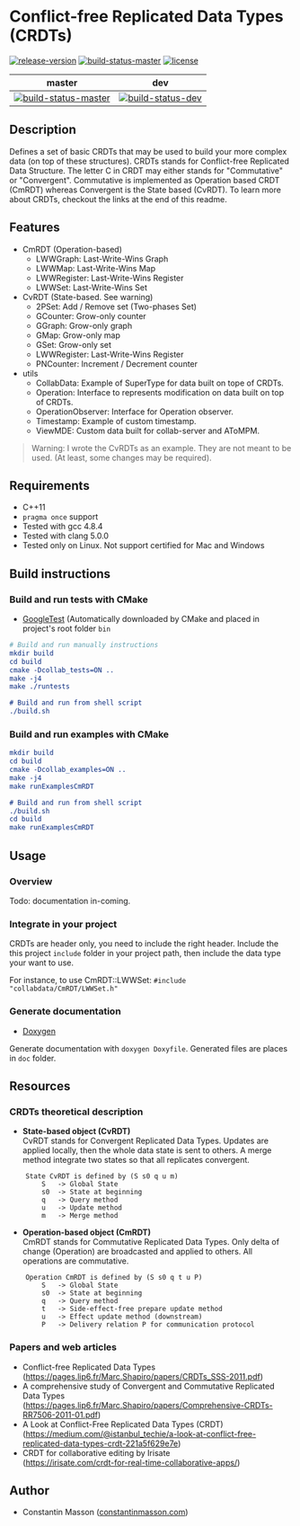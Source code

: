 # Conflict-free Replicated Data Types (CRDTs)

[![release-version](https://img.shields.io/badge/release-beta--version-red.svg)]()
[![build-status-master](https://travis-ci.org/CollabServer/collab-data-crdts.svg?branch=master)](https://travis-ci.org/CollabServer/collab-data-crdts)
[![license](https://img.shields.io/badge/license-LGPLv3.0-blue.svg)](https://github.com/CollabServer/collab-data-crdts/blob/master/LICENSE.txt)

| master | dev |
| :-----: | :----: |
| [![build-status-master](https://travis-ci.org/CollabServer/collab-data-crdts.svg?branch=master)](https://travis-ci.org/CollabServer/collab-data-crdts) | [![build-status-dev](https://travis-ci.org/CollabServer/collab-data-crdts.svg?branch=dev)](https://travis-ci.org/CollabServer/collab-data-crdts) |


## Description
Defines a set of basic CRDTs that may be used to build your more complex data (on top of these structures).
CRDTs stands for Conflict-free Replicated Data Structure.
The letter C in CRDT may either stands for "Commutative" or "Convergent".
Commutative is implemented as Operation based CRDT (CmRDT) whereas Convergent is the State based (CvRDT).
To learn more about CRDTs, checkout the links at the end of this readme.


## Features
- CmRDT (Operation-based)
    - LWWGraph: Last-Write-Wins Graph
    - LWWMap: Last-Write-Wins Map
    - LWWRegister: Last-Write-Wins Register
    - LWWSet: Last-Write-Wins Set
- CvRDT (State-based. See warning)
    - 2PSet: Add / Remove set (Two-phases Set)
    - GCounter: Grow-only counter
    - GGraph: Grow-only graph
    - GMap: Grow-only map
    - GSet: Grow-only set
    - LWWRegister: Last-Write-Wins Register
    - PNCounter: Increment / Decrement counter
- utils
    - CollabData: Example of SuperType for data built on tope of CRDTs.
    - Operation: Interface to represents modification on data built on top of CRDTs.
    - OperationObserver: Interface for Operation observer.
    - Timestamp: Example of custom timestamp.
    - ViewMDE: Custom data built for collab-server and AToMPM.

> Warning: I wrote the CvRDTs as an example. They are not meant to be used.
> (At least, some changes may be required).


## Requirements
- C++11
- `pragma once` support
- Tested with gcc 4.8.4
- Tested with clang 5.0.0
- Tested only on Linux. Not support certified for Mac and Windows


## Build instructions

### Build and run tests with CMake
- [GoogleTest](https://github.com/google/googletest)
(Automatically downloaded by CMake and placed in project's root folder `bin`

```cmake
# Build and run manually instructions
mkdir build
cd build
cmake -Dcollab_tests=ON ..
make -j4
make ./runtests

# Build and run from shell script
./build.sh
```


### Build and run examples with CMake
```cmake
mkdir build
cd build
cmake -Dcollab_examples=ON ..
make -j4
make runExamplesCmRDT

# Build and run from shell script
./build.sh
cd build
make runExamplesCmRDT
```


## Usage

### Overview
Todo: documentation in-coming.

### Integrate in your project
CRDTs are header only, you need to include the right header.
Include the this project `include` folder in your project path, then include
the data type your want to use.

For instance, to use CmRDT::LWWSet: `#include "collabdata/CmRDT/LWWSet.h"`


### Generate documentation
- [Doxygen](https://www.stack.nl/~dimitri/doxygen/)

Generate documentation with `doxygen Doxyfile`.
Generated files are places in `doc` folder.


## Resources

### CRDTs theoretical description

- **State-based object (CvRDT)** \
CvRDT stands for Convergent Replicated Data Types.
Updates are applied locally, then the whole data state is sent to others.
A merge method integrate two states so that all replicates convergent.

```
    State CvRDT is defined by (S s0 q u m)
        S   -> Global State
        s0  -> State at beginning
        q   -> Query method
        u   -> Update method
        m   -> Merge method
```

- **Operation-based object (CmRDT)** \
CmRDT stands for Commutative Replicated Data Types.
Only delta of change (Operation) are broadcasted and applied to others.
All operations are commutative.

```
    Operation CmRDT is defined by (S s0 q t u P)
        S   -> Global State
        s0  -> State at beginning
        q   -> Query method
        t   -> Side-effect-free prepare update method
        u   -> Effect update method (downstream)
        P   -> Delivery relation P for communication protocol
```


### Papers and web articles
- Conflict-free Replicated Data Types \
(https://pages.lip6.fr/Marc.Shapiro/papers/CRDTs_SSS-2011.pdf)
- A comprehensive study of Convergent and Commutative Replicated Data Types \
(https://pages.lip6.fr/Marc.Shapiro/papers/Comprehensive-CRDTs-RR7506-2011-01.pdf)
- A Look at Conflict-Free Replicated Data Types (CRDT) \
(https://medium.com/@istanbul_techie/a-look-at-conflict-free-replicated-data-types-crdt-221a5f629e7e)
- CRDT for collaborative editing by Irisate \
(https://irisate.com/crdt-for-real-time-collaborative-apps/)


## Author
- Constantin Masson ([constantinmasson.com](http://constantinmasson.com/))
